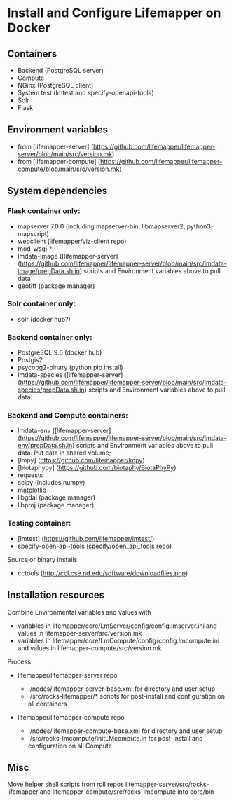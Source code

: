 # Install and Configure Lifemapper on Docker

## Containers

* Backend (PostgreSQL server)
* Compute
* NGinx (PostgreSQL client)
* System test (lmtest and specify-openapi-tools)
* Solr
* Flask

## Environment variables 
* from [lifemapper-server] (https://github.com/lifemapper/lifemapper-server/blob/main/src/version.mk)
* from [lifemapper-compute] (https://github.com/lifemapper/lifemapper-compute/blob/main/src/version.mk)

## System dependencies

### Flask container only:

* mapserver 7.0.0 (including mapserver-bin, libmapserver2, python3-mapscript)
* webclient (lifemapper/viz-client repo)
* mod-wsgi ?
* lmdata-image ([lifemapper-server] (https://github.com/lifemapper/lifemapper-server/blob/main/src/lmdata-image/prepData.sh.in) scripts and Environment variables above to pull data
* geotiff (package manager)


### Solr container only:

* solr (docker hub?)

### Backend container only:

* PostgreSQL 9.6 (docker hub)
* Postgis2
* psycopg2-binary (python pip install)
* lmdata-species ([lifemapper-server] (https://github.com/lifemapper/lifemapper-server/blob/main/src/lmdata-species/prepData.sh.in) scripts and Environment variables above to pull data

### Backend and Compute containers:

* lmdata-env ([lifemapper-server] (https://github.com/lifemapper/lifemapper-server/blob/main/src/lmdata-env/prepData.sh.in) scripts and Environment variables above to pull data. Put data in shared volume;
* [lmpy] (https://github.com/lifemapper/lmpy)
* [biotaphypy] (https://github.com/biotaphy/BiotaPhyPy)
* requests 
* scipy (includes numpy)
* matplotlib
* libgdal (package manager)
* libproj (package manager)



### Testing container:
* [lmtest] (https://github.com/lifemapper/lmtest/) 
* specify-open-api-tools (specify/open_api_tools repo)


Source or binary installs

* cctools (http://ccl.cse.nd.edu/software/downloadfiles.php)


## Installation resources

Combine Environmental variables and values with 

* variables in lifemapper/core/LmServer/config/config.lmserver.ini 
  and values in lifemapper-server/src/version.mk
* variables in lifemapper/core/LmCompute/config/config.lmcompute.ini 
  and values in lifemapper-compute/src/version.mk

Process 

* lifemapper/lifemapper-server repo 
  * ./nodes/lifemapper-server-base.xml for directory and user setup
  * ./src/rocks-lifemapper/* scripts for post-install and configuration on all containers
  
* lifemapper/lifemapper-compute repo 
  * ./nodes/lifemapper-compute-base.xml for directory and user setup
  * ./src/rocks-lmcompute/initLMcompute.in for post-install and configuration on all Compute
  
## Misc 

Move helper shell scripts from roll repos lifemapper-server/src/rocks-lifemapper and 
lifemapper-compute/src/rocks-lmcompute into core/bin
